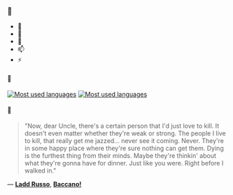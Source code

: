 ### 👋

- 🔭
- 🌱
- 💬
- 📫
- ⚡

#### 🧏

[![Most used languages](https://github-readme-stats-aynah.vercel.app/api/top-langs/?username=aynh&theme=solarized-dark&langs_count=6&layout=compact&hide_title=true)](https://github.com/anuraghazra/github-readme-stats#gh-dark-mode-only)
[![Most used languages](https://github-readme-stats-aynah.vercel.app/api/top-langs/?username=aynh&theme=solarized-light&langs_count=6&layout=compact&hide_title=true)](https://github.com/anuraghazra/github-readme-stats#gh-light-mode-only)

#### 💬

> "Now, dear Uncle, there's a certain person that I'd just love to kill. It doesn't even matter whether they're weak or strong. The people I live to kill, that really get me jazzed... never see it coming. Never. They're in some happy place where they're sure nothing can get them. Dying is the furthest thing from their minds. Maybe they're thinkin' about what they're gonna have for dinner. Just like you were. Right before I walked in."

&mdash; [**Ladd Russo**](https://myanimelist.net/character.php?q=Ladd%20Russo&cat=character), [**Baccano!**](https://myanimelist.net/search/all?q=Baccano!&cat=all)
